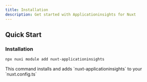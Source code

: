 ```yaml
---
title: Installation
description: Get started with Applicationinsights for Nuxt
---
```


## Quick Start

### Installation

```bash
npx nuxi module add nuxt-applicationinsights
```

This command installs and adds \`nuxt-applicationinsights\` to your \`nuxt.config.ts\`
